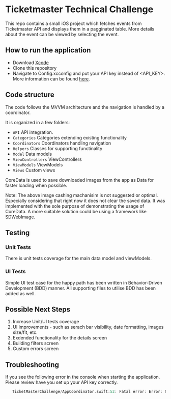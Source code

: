 # Ticketmaster Technical Challenge

This repo contains a small iOS project which fetches events from Ticketmaster API and displays them in a pagginated table. More details about the event can be viewed by selecting the event. 

## How to run the application

* Download [Xcode](https://apps.apple.com/gb/app/xcode/id497799835?mt=12)
* Clone this repository
* Navigate to Config.xcconfig and put your API key instead of <API_KEY>. More information can be found [here](https://developer.ticketmaster.com/products-and-docs/apis/getting-started).

## Code structure

The code follows the MVVM architecture and the navigation is handled by a coordinator.

It is organized in a few folders:
* ```API``` API integration.
* ```Categories``` Categories extending existing functionality
* ```Coordinators``` Coordinators handling navigation
* ```Helpers``` Classes for supporting functinality
* ```Model``` Data models
* ```ViewControllers``` ViewControllers 
* ```ViewModels``` ViewModels 
* ```Views``` Custom views

CoreData is used to save downloaded images from the app as Data for faster loading when possible. 

Note: The above image cashing machanisim is not suggested or optimal. Especially considering that right now it does not clear the saved data. It was implemented with the sole purpose of demonstrating the usage of CoreData. A more suitable solution could be using a framework like SDWebImage.

## Testing

### Unit Tests

There is unit tests coverage for the main data model and viewModels.

### UI Tests

Simple UI test case for the happy path has been written in Behavior-Driven Development (BDD) manner. All supporting files to utilise BDD has been added as well. 

## Possible Next Steps

1. Increase Unit/UI tests coverage
2. UI improvements - such as serach bar visibility, date formatting, images size/fit, etc. 
3. Exdended functionality for the details screen
4. Building filters screen 
5. Custom errors screen

## Troubleshooting

If you see the following error in the console when starting the application. Please review have you set up your API key correctly.
```swift
   TicketMasterChallenge/AppCoordinator.swift:52: Fatal error: Error: Config file not set up correctly
```

